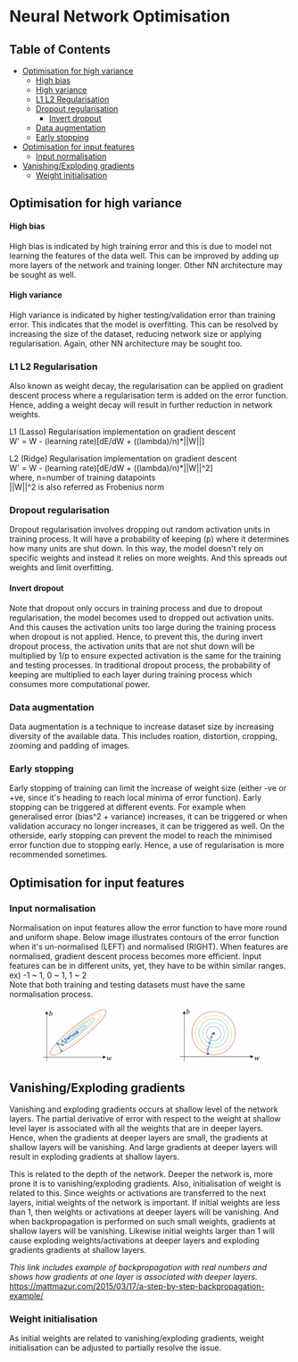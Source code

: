 # Neural Network Optimisation

## Table of Contents
- [Optimisation for high variance](#optimisation-for-high-variance)
    - [High bias](#high-bias)
    - [High variance](#high-variance)
  - [L1 L2 Regularisation](#l1-l2-regularisation)
  - [Dropout regularisation](#dropout-regularisation)
    - [Invert dropout](#invert-dropout)
  - [Data augmentation](#data-augmentation)
  - [Early stopping](#early-stopping)
- [Optimisation for input features](#optimisation-for-input-features)
  - [Input normalisation](#input-normalisation)
- [Vanishing/Exploding gradients](#vanishingexploding-gradients)
  - [Weight initialisation](#weight-initialisation)

## Optimisation for high variance
#### High bias
High bias is indicated by high training error and this is due to model not learning the features of the data well. This can be improved by adding up more layers 
of the network and training longer. Other NN architecture may be sought as well.
#### High variance
High variance is indicated by higher testing/validation error than training error. This indicates that the model is overfitting. This can be resolved by increasing the
size of the dataset, reducing network size or applying regularisation. Again, other NN architecture may be sought too. 

### L1 L2 Regularisation
Also known as weight decay, the regularisation can be applied on gradient descent process where a regularisation term is added on the error function. Hence, adding a 
weight decay will result in further reduction in network weights. 

L1 (Lasso) Regularisation implementation on gradient descent<br>
W' = W - (learning rate)[dE/dW + ((lambda)/n)*||W||]

L2 (Ridge) Regularisation implementation on gradient descent<br> 
W' = W - (learning rate)[dE/dW + ((lambda)/n)*||W||^2]
<br> where, n=number of training datapoints
<br>||W||^2 is also referred as Frobenius norm

### Dropout regularisation
Dropout regularisation involves dropping out random activation units in training process. It will have a probability of keeping (p) where it determines 
how many units are shut down. In this way, the model doesn't rely on specific weights and instead it relies on more weights. And this spreads out weights 
and limit overfitting. 

#### Invert dropout
Note that dropout only occurs in training process and due to dropout regularisation, the model becomes used to dropped out activation units. And this causes
the activation units too large during the training process when dropout is not applied. Hence, to prevent this, the during invert dropout process, the activation 
units that are not shut down will be multiplied by 1/p to ensure expected activation is the same for the training and testing processes. In traditional dropout process, 
the probability of keeping are multiplied to each layer during training process which consumes more computational power.

### Data augmentation
Data augmentation is a technique to increase dataset size by increasing diversity of the available data. This includes roation, distortion, cropping, zooming and padding 
of images. 

### Early stopping
Early stopping of training can limit the increase of weight size (either -ve or +ve, since it's heading to reach local minima of error function). Early stopping can be 
triggered at different events. For example when generalised error (bias^2 + variance) increases, it can be triggered or when validation accuracy no longer increases, 
it can be triggered as well. On the otherside, early stopping can prevent the model to reach the minimised error function due to stopping early. Hence, a use of 
regularisation is more recommended sometimes. 
 
## Optimisation for input features
### Input normalisation
Normalisation on input features allow the error function to have more round and uniform shape. Below image illustrates contours of the error function when it's 
un-normalised (LEFT) and normalised (RIGHT). When features are normalised, gradient descent process becomes more efficient. 
Input features can be in different units, yet, they have to be within similar ranges. ex) -1 ~ 1, 0 ~ 1, 1 ~ 2<br>
Note that both training and testing datasets must have the same normalisation process.

<p align="center">
<img src="https://github.com/TravisH0301/learning/blob/master/images/nn_opt1.png" width="400">
</p>

## Vanishing/Exploding gradients
Vanishing and exploding gradients occurs at shallow level of the network layers. The partial derivative of error with respect to the weight at shallow level layer 
is associated with all the weights that are in deeper layers. Hence, when the gradients at deeper layers are small, the gradients at shallow layers will be vanishing.
And large gradients at deeper layers will result in exploding gradients at shallow layers. 

This is related to the depth of the network. Deeper the network is, more prone it is to vanishing/exploding gradients. Also, initialisation of weight is related to this.
Since weights or activations are transferred to the next layers, initial weights of the network is important. If initial weights are less than 1, then weights or activations
at deeper layers will be vanishing. And when backpropagation is performed on such small weights, gradients at shallow layers will be vanishing. Likewise initial weights 
larger than 1 will cause exploding weights/activations at deeper layers and exploding gradients gradients at shallow layers. 

_This link includes example of backpropagation with real numbers and shows how gradients at one layer is associated with deeper layers._
<br>https://mattmazur.com/2015/03/17/a-step-by-step-backpropagation-example/

### Weight initialisation
As initial weights are related to vanishing/exploding gradients, weight initialisation can be adjusted to partially resolve the issue. 
 
